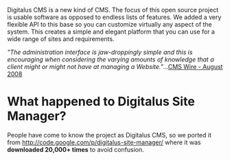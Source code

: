 Digitalus CMS is a new kind of CMS.  The focus of this open source project is usable software as opposed to endless lists of features.  We added a very flexible API to this base so you can customize virtually any aspect of the system.  This creates a simple and elegant platform that you can use for a wide range of sites and requirements.

_"The administration interface is jaw-droppingly simple and this is encouraging when considering the varying amounts of knowledge that a client might or might not have at managing a Website."_...[CMS Wire - August 2008](http://www.cmswire.com/cms/web-cms/digitalus-a-web-cms-built-on-zend-framework-003001.php)

# What happened to Digitalus Site Manager? #

People have come to know the project as Digitalus CMS, so we ported it from http://code.google.com/p/digitalus-site-manager/ where it was **downloaded 20,000+ times** to avoid confusion.

